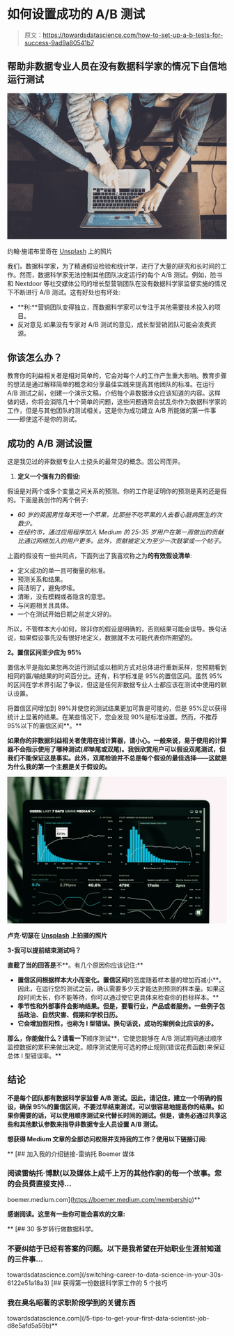 # 如何设置成功的 A/B 测试

> 原文：<https://towardsdatascience.com/how-to-set-up-a-b-tests-for-success-9ad9a80541b7>

## 帮助非数据专业人员在没有数据科学家的情况下自信地运行测试

![](img/f7a7b571e8b4654fecd806e9d0bb1270.png)

约翰·施诺布里奇在 [Unsplash](https://unsplash.com?utm_source=medium&utm_medium=referral) 上的照片

我们，数据科学家，为了精通假设检验和统计学，进行了大量的研究和长时间的工作。然而，数据科学家无法控制其他团队决定运行的每个 A/B 测试。例如，脸书和 Nextdoor 等社交媒体公司的增长型营销团队在没有数据科学家监督实施的情况下不断进行 A/B 测试。这有好处也有坏处:

*   **利:**营销团队变得独立，而数据科学家可以专注于其他需要技术投入的项目。
*   反对意见:如果没有专家对 A/B 测试的意见，成长型营销团队可能会浪费资源。

## 你该怎么办？

教育你的利益相关者是相对简单的，它会对每个人的工作产生重大影响。教育步骤的想法是通过解释简单的概念和分享最佳实践来提高其他团队的标准。在运行 A/B 测试之前，创建一个演示文稿，介绍每个非数据涉众应该知道的内容。这样做的话，你将会消除几十个简单的问题，这些问题通常会扰乱你作为数据科学家的工作，但是与其他团队的测试相关。这是你为成功建立 A/B 所能做的第一件事——即使这不是你的测试。

## 成功的 A/B 测试设置

这是我见过的非数据专业人士挠头的最常见的概念。因公司而异。

1.  **定义一个强有力的假设:**

假设是对两个或多个变量之间关系的预测。你的工作是证明你的预测是真的还是假的。下面是我创作的两个例子:

*   *60 岁的英国男性每天吃一个苹果，比那些不吃苹果的人去看心脏病医生的次数少。*
*   *在纽约市，通过应用程序加入 Medium 的 25-35 岁用户在第一周做出的贡献比通过网络加入的用户更多。此外，贡献被定义为至少一次鼓掌或一个帖子。*

上面的假设有一些共同点，下面列出了我喜欢称之为**的有效假设清单**:

*   定义成功的单一且可衡量的标准。
*   预测关系和结果。
*   简洁明了，避免啰嗦。
*   清晰，没有模糊或者隐含的意思。
*   与问题相关且具体。
*   一个在测试开始日期之前定义好的。

所以，不管样本大小如何，除非你的假设是明确的，否则结果可能会误导。换句话说，如果假设事先没有很好地定义，数据就不太可能代表你所期望的。

**2。置信区间至少应为 95%**

置信水平是指如果您再次运行测试或以相同方式对总体进行重新采样，您预期看到相同的赢/输结果的时间百分比。还有，科学标准是 95%的置信区间。虽然 95%的区间在学术界引起了争议，但这是任何非数据专业人士都应该在测试中使用的默认设置。

将置信区间增加到 99%并使您的测试结果更加可靠是可能的，但是 95%足以获得统计上显著的结果。在某些情况下，您会发现 90%是标准设置。然而，不推荐 95%以下的置信区间**。**

**如果你的非数据利益相关者使用在线计算器，请小心。一般来说，易于使用的计算器不会指示使用了哪种测试(*即*单尾或双尾)。我很欣赏用户可以假设双尾测试，但我们不能保证这是事实。此外，双尾检验并不总是每个假设的最佳选择——这就是为什么我的第一个主题是关于假设的。**

**![](img/45498b70f08327617158fd7063f39658.png)**

**卢克·切瑟在 [Unsplash](https://unsplash.com?utm_source=medium&utm_medium=referral) 上拍摄的照片**

****3-我可以提前结束测试吗？****

**直截了当的回答是**不**。有几个原因你应该记住:**

*   **置信区间根据样本大小而变化。置信区间**的宽度随着样本量的增加而减小**。因此，在运行您的测试之前，确认需要多少天才能达到预测的样本量。如果这段时间太长，你不能等待，你可以通过使它更具体来检查你的目标样本。**
*   **季节性和外部事件会影响结果。但是，要看行业，产品或者服务。一些例子包括政治、自然灾害、假期和学校日历。**
*   **它会增加假阳性，也称为 I 型错误。换句话说，成功的案例会比应该的多。**

**那么，你能做什么？请看一下**顺序测试**，它使您能够在 A/B 测试期间通过顺序监控数据的累积来做出决定。顺序测试使用可选的停止规则(错误花费函数)来保证总体 I 型错误率。**

## **结论**

**不是每个团队都有数据科学家监督 A/B 测试。因此，请记住，建立一个明确的假设，确保 95%的置信区间，不要过早结束测试，可以很容易地提高你的结果。如果你需要的话，可以使用顺序测试来代替长时间的测试。但是，请务必通过共享这些和其他默认参数来指导非数据专业人员设置 A/B 测试。**

****想获得 Medium 文章的全部访问权限并支持我的工作？使用以下链接订阅:****

**[](https://boemer.medium.com/membership) [## 加入我的介绍链接-雷纳托 Boemer 媒体

### 阅读雷纳托·博默(以及媒体上成千上万的其他作家)的每一个故事。您的会员费直接支持…

boemer.medium.com](https://boemer.medium.com/membership)** 

****感谢阅读。这里有一些你可能会喜欢的文章:****

**[](/switching-career-to-data-science-in-your-30s-6122e51a18a3) [## 30 多岁转行做数据科学。

### 不要纠结于已经有答案的问题。以下是我希望在开始职业生涯前知道的三件事…

towardsdatascience.com](/switching-career-to-data-science-in-your-30s-6122e51a18a3) [](/5-tips-to-get-your-first-data-scientist-job-d8e5afd5a59b) [## 获得第一份数据科学家工作的 5 个技巧

### 我在臭名昭著的求职阶段学到的关键东西

towardsdatascience.com](/5-tips-to-get-your-first-data-scientist-job-d8e5afd5a59b)**